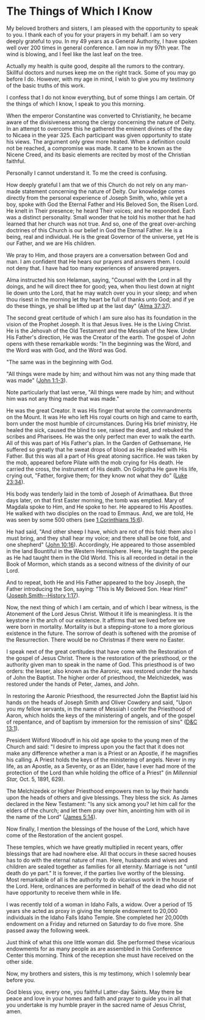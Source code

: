 # The Things of Which I Know

My beloved brothers and sisters, I am pleased with the opportunity to speak to
you. I thank each of you for your prayers in my behalf. I am so very deeply
grateful to you. In my 49 years as a General Authority, I have spoken well
over 200 times in general conference. I am now in my 97th year. The wind is
blowing, and I feel like the last leaf on the tree.

Actually my health is quite good, despite all the rumors to the contrary.
Skillful doctors and nurses keep me on the right track. Some of you may go
before I do. However, with my age in mind, I wish to give you my testimony of
the basic truths of this work.

I confess that I do not know everything, but of some things I am certain. Of
the things of which I know, I speak to you this morning.

When the emperor Constantine was converted to Christianity, he became aware of
the divisiveness among the clergy concerning the nature of Deity. In an
attempt to overcome this he gathered the eminent divines of the day to Nicaea
in the year 325. Each participant was given opportunity to state his views.
The argument only grew more heated. When a definition could not be reached, a
compromise was made. It came to be known as the Nicene Creed, and its basic
elements are recited by most of the Christian faithful.

Personally I cannot understand it. To me the creed is confusing.

How deeply grateful I am that we of this Church do not rely on any man-made
statement concerning the nature of Deity. Our knowledge comes directly from
the personal experience of Joseph Smith, who, while yet a boy, spoke with God
the Eternal Father and His Beloved Son, the Risen Lord. He knelt in Their
presence; he heard Their voices; and he responded. Each was a distinct
personality. Small wonder that he told his mother that he had learned that her
church was not true. And so, one of the great over-arching doctrines of this
Church is our belief in God the Eternal Father. He is a being, real and
individual. He is the great Governor of the universe, yet He is our Father,
and we are His children.

We pray to Him, and those prayers are a conversation between God and man. I am
confident that He hears our prayers and answers them. I could not deny that. I
have had too many experiences of answered prayers.

Alma instructed his son Helaman, saying, "Counsel with the Lord in all thy
doings, and he will direct thee for good; yea, when thou liest down at night
lie down unto the Lord, that he may watch over you in your sleep; and when
thou risest in the morning let thy heart be full of thanks unto God; and if ye
do these things, ye shall be lifted up at the last day" ([Alma
37:37](https://www.lds.org/scriptures/bofm/alma/37.37?lang=eng#36)).

The second great certitude of which I am sure also has its foundation in the
vision of the Prophet Joseph. It is that Jesus lives. He is the Living Christ.
He is the Jehovah of the Old Testament and the Messiah of the New. Under His
Father's direction, He was the Creator of the earth. The gospel of John opens
with these remarkable words: "In the beginning was the Word, and the Word was
with God, and the Word was God.

"The same was in the beginning with God.

"All things were made by him; and without him was not any thing made that was
made" ([John 1:1-3](https://www.lds.org/scriptures/nt/john/1.1-3?lang=eng#0)).

Note particularly that last verse, "All things were made by him; and without
him was not any thing made that was made."

He was the great Creator. It was His finger that wrote the commandments on the
Mount. It was He who left His royal courts on high and came to earth, born
under the most humble of circumstances. During His brief ministry, He healed
the sick, caused the blind to see, raised the dead, and rebuked the scribes
and Pharisees. He was the only perfect man ever to walk the earth. All of this
was part of His Father's plan. In the Garden of Gethsemane, He suffered so
greatly that he sweat drops of blood as He pleaded with His Father. But this
was all a part of His great atoning sacrifice. He was taken by the mob,
appeared before Pilate with the mob crying for His death. He carried the
cross, the instrument of His death. On Golgotha He gave His life, crying out,
"Father, forgive them; for they know not what they do" ([Luke
23:34](https://www.lds.org/scriptures/nt/luke/23.34?lang=eng#33)).

His body was tenderly laid in the tomb of Joseph of Arimathaea. But three days
later, on that first Easter morning, the tomb was emptied. Mary of Magdala
spoke to Him, and He spoke to her. He appeared to His Apostles. He walked with
two disciples on the road to Emmaus. And, we are told, He was seen by some 500
others (see [1 Corinthians
15:6](https://www.lds.org/scriptures/nt/1-cor/15.6?lang=eng#5)).

He had said, "And other sheep I have, which are not of this fold: them also I
must bring, and they shall hear my voice; and there shall be one fold, and one
shepherd" ([John
10:16](https://www.lds.org/scriptures/nt/john/10.16?lang=eng#15)).
Accordingly, He appeared to those assembled in the land Bountiful in the
Western Hemisphere. Here, He taught the people as He had taught them in the
Old World. This is all recorded in detail in the Book of Mormon, which stands
as a second witness of the divinity of our Lord.

And to repeat, both He and His Father appeared to the boy Joseph, the Father
introducing the Son, saying: "This is My Beloved Son. Hear Him!" ([Joseph
Smith--History
1:17](https://www.lds.org/scriptures/pgp/js-h/1.17?lang=eng#16)).

Now, the next thing of which I am certain, and of which I bear witness, is the
Atonement of the Lord Jesus Christ. Without it life is meaningless. It is the
keystone in the arch of our existence. It affirms that we lived before we were
born in mortality. Mortality is but a stepping-stone to a more glorious
existence in the future. The sorrow of death is softened with the promise of
the Resurrection. There would be no Christmas if there were no Easter.

I speak next of the great certitudes that have come with the Restoration of
the gospel of Jesus Christ. There is the restoration of the priesthood, or the
authority given man to speak in the name of God. This priesthood is of two
orders: the lesser, also known as the Aaronic, was restored under the hands of
John the Baptist. The higher order of priesthood, the Melchizedek, was
restored under the hands of Peter, James, and John.

In restoring the Aaronic Priesthood, the resurrected John the Baptist laid his
hands on the heads of Joseph Smith and Oliver Cowdery and said, "Upon you my
fellow servants, in the name of Messiah I confer the Priesthood of Aaron,
which holds the keys of the ministering of angels, and of the gospel of
repentance, and of baptism by immersion for the remission of sins" ([D&amp;C
13:1](https://www.lds.org/scriptures/dc-testament/dc/13.1?lang=eng#0)).

President Wilford Woodruff in his old age spoke to the young men of the Church
and said: "I desire to impress upon you the fact that it does not make any
difference whether a man is a Priest or an Apostle, if he magnifies his
calling. A Priest holds the keys of the ministering of angels. Never in my
life, as an Apostle, as a Seventy, or as an Elder, have I ever had more of the
protection of the Lord than while holding the office of a Priest" (in
_Millennial Star,_ Oct. 5, 1891, 629).

The Melchizedek or Higher Priesthood empowers men to lay their hands upon the
heads of others and give blessings. They bless the sick. As James declared in
the New Testament: "Is any sick among you? let him call for the elders of the
church; and let them pray over him, anointing him with oil in the name of the
Lord" ([James
5:14](https://www.lds.org/scriptures/nt/james/5.14?lang=eng#13)).

Now finally, I mention the blessings of the house of the Lord, which have come
of the Restoration of the ancient gospel.

These temples, which we have greatly multiplied in recent years, offer
blessings that are had nowhere else. All that occurs in these sacred houses
has to do with the eternal nature of man. Here, husbands and wives and
children are sealed together as families for all eternity. Marriage is not
"until death do ye part." It is forever, if the parties live worthy of the
blessing. Most remarkable of all is the authority to do vicarious work in the
house of the Lord. Here, ordinances are performed in behalf of the dead who
did not have opportunity to receive them while in life.

I was recently told of a woman in Idaho Falls, a widow. Over a period of 15
years she acted as proxy in giving the temple endowment to 20,000 individuals
in the Idaho Falls Idaho Temple. She completed her 20,000th endowment on a
Friday and returned on Saturday to do five more. She passed away the following
week.

Just think of what this one little woman did. She performed these vicarious
endowments for as many people as are assembled in this Conference Center this
morning. Think of the reception she must have received on the other side.

Now, my brothers and sisters, this is my testimony, which I solemnly bear
before you.

God bless you, every one, you faithful Latter-day Saints. May there be peace
and love in your homes and faith and prayer to guide you in all that you
undertake is my humble prayer in the sacred name of Jesus Christ, amen.

